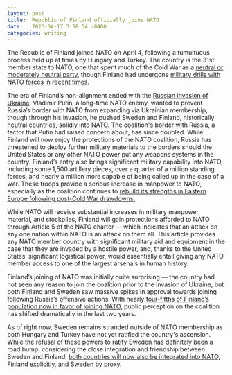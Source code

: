```yaml
---
layout: post
title:  Republic of Finland officially joins NATO
date:   2023-04-17 3:58:54 -0400
categories: writing
---
```


The Republic of Finland joined NATO on April 4, following a tumultuous process held up at times by Hungary and Turkey. The country is the 31st member state to NATO, one that spent much of the Cold War as a [neutral or moderately neutral party](https://www.jstor.org/stable/26999271), though Finland had undergone [military drills with NATO forces in recent times.](https://www.pbs.org/newshour/world/nato-conducts-naval-exercises-with-finland-and-sweden)

The era of Finland’s non-alignment ended with the [Russian invasion of Ukraine](https://www.cnn.com/2023/04/04/europe/finland-joins-nato-intl/index.html). Vladimir Putin, a long-time NATO enemy, wanted to prevent Russia’s border with NATO from expanding via Ukrainian membership, though through his invasion, he pushed Sweden and Finland, historically neutral countries, solidly into NATO. The coalition's border with Russia, a factor that Putin had raised concern about, has since doubled. While Finland will now enjoy the protections of the NATO coalition, Russia has threatened to deploy further military materials to the borders should the United States or any other NATO power put any weapons systems in the country. Finland’s entry also brings significant military capability into NATO, including some 1,500 artillery pieces, over a quarter of a million standing forces, and nearly a million more capable of being called up in the case of a war. These troops provide a serious increase in manpower to NATO, especially as the coalition continues to [rebuild its strengths in Eastern Europe following post-Cold War drawdowns.](https://www.military.com/daily-news/2022/02/25/nato-activates-response-force-first-time-us-readies-more-troops.html)

While NATO will receive substantial increases in military manpower, material, and stockpiles, Finland will gain protections afforded to NATO through Article 5 of the NATO charter — which indicates that an attack on any one nation within NATO is an attack on them all. This article provides any NATO member country with significant military aid and equipment in the case that they are invaded by a hostile power, and, thanks to the United States’ significant logistical power, would essentially entail giving any NATO member access to one of the largest arsenals in human history. 

Finland’s joining of NATO was initially quite surprising — the country had not seen any reason to join the coalition prior to the invasion of Ukraine, but both Finland and Sweden saw massive spikes in approval towards joining following Russia’s offensive actions. With nearly [four-fifths of Finland’s population now in favor of joining NATO,](https://www.bbc.com/news/world-europe-65173043) public perception on the coalition has shifted dramatically in the last two years.

As of right now, Sweden remains stranded outside of NATO membership as both Hungary and Turkey have not yet ratified the country's ascension. While the refusal of these powers to ratify Sweden has definitely been a road bump, considering the close integration and friendship between Sweden and Finland, [both countries will now also be integrated into NATO, Finland explicitly, and Sweden by proxy.](https://apnews.com/article/nato-finland-russia-ukraine-membership-enlargement-c703d23a8423d89577d5b752d69d76eb)
